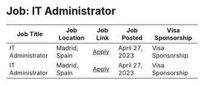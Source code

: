 # Job: IT Administrator

| Job Title | Job Location | Job Link | Job Posted | Visa Sponsorship |
| --- | --- | --- | --- | --- |
| IT Administrator | Madrid, Spain | [Apply](https://join.com/companies/destinus1/7858854-it-administrator) | April 27, 2023 | Visa Sponsorship |
| IT Administrator | Madrid, Spain | [Apply](https://join.com/companies/destinus1/7858854-it-administrator) | April 27, 2023 | Visa Sponsorship |
